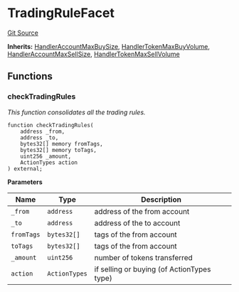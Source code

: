 # TradingRuleFacet
[Git Source](https://github.com/thrackle-io/tron/blob/d6cc09e8b231cc94d92dd93b6d49fb2728ede233/src/client/token/handler/diamond/TradingRuleFacet.sol)

**Inherits:**
[HandlerAccountMaxBuySize](/src/client/token/handler/ruleContracts/HandlerAccountMaxBuySize.sol/contract.HandlerAccountMaxBuySize.md), [HandlerTokenMaxBuyVolume](/src/client/token/handler/ruleContracts/HandlerTokenMaxBuyVolume.sol/contract.HandlerTokenMaxBuyVolume.md), [HandlerAccountMaxSellSize](/src/client/token/handler/ruleContracts/HandlerAccountMaxSellSize.sol/contract.HandlerAccountMaxSellSize.md), [HandlerTokenMaxSellVolume](/src/client/token/handler/ruleContracts/HandlerTokenMaxSellVolume.sol/contract.HandlerTokenMaxSellVolume.md)


## Functions
### checkTradingRules

*This function consolidates all the trading rules.*


```solidity
function checkTradingRules(
    address _from,
    address _to,
    bytes32[] memory fromTags,
    bytes32[] memory toTags,
    uint256 _amount,
    ActionTypes action
) external;
```
**Parameters**

|Name|Type|Description|
|----|----|-----------|
|`_from`|`address`|address of the from account|
|`_to`|`address`|address of the to account|
|`fromTags`|`bytes32[]`|tags of the from account|
|`toTags`|`bytes32[]`|tags of the from account|
|`_amount`|`uint256`|number of tokens transferred|
|`action`|`ActionTypes`|if selling or buying (of ActionTypes type)|


